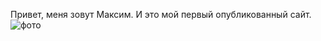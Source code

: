 Привет, меня зовут Максим. И это мой первый опубликованный сайт. 
![фото](https://avatars.githubusercontent.com/u/141143553?v=4)
